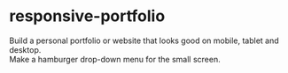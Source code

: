 # responsive-portfolio

Build a personal portfolio or website that looks good on mobile, tablet and desktop.<br/>
Make a hamburger drop-down menu for the small screen.
